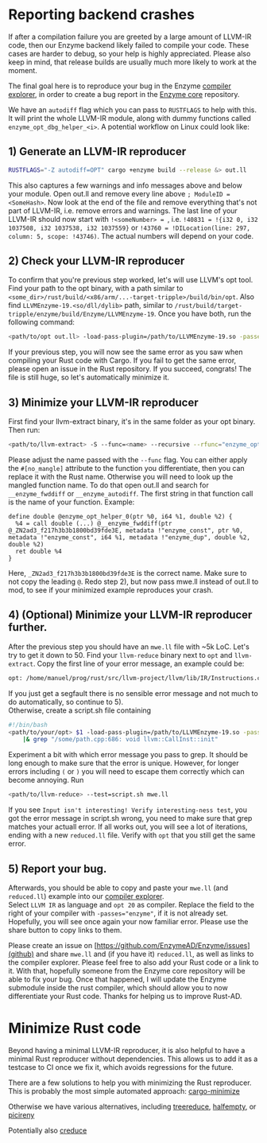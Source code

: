 # Reporting backend crashes
If after a compilation failure you are greeted by a large amount of LLVM-IR code,
then our Enzyme backend likely failed to compile your code.
These cases are harder to debug, so your help is highly appreciated.
Please also keep in mind, that release builds are usually much more likely to work at the moment.

The final goal here is to reproduce your bug in the Enzyme [compiler explorer](https://enzyme.mit.edu/explorer/),
in order to create a bug report in the [Enzyme core](https://github.com/EnzymeAD/Enzyme/issues) repository.

We have an `autodiff` flag which you can pass to `RUSTFLAGS` to help with this. It will print the whole LLVM-IR module,
along with dummy functions called `enzyme_opt_dbg_helper_<i>`. A potential workflow on Linux could look like:  

## 1) Generate an LLVM-IR reproducer
```sh
RUSTFLAGS="-Z autodiff=OPT" cargo +enzyme build --release &> out.ll 
```
This also captures a few warnings and info messages above and below your module.
Open out.ll and remove every line above `; ModuleID = <SomeHash>`. 
Now look at the end of the file and remove everything that's not part of LLVM-IR, i.e. remove errors and warnings. 
The last line of your LLVM-IR should now start with `!<someNumber> = `, i.e.
`!40831 = !{i32 0, i32 1037508, i32 1037538, i32 1037559}` or `!43760 = !DILocation(line: 297, column: 5, scope: !43746)`.
The actual numbers will depend on your code.  

## 2) Check your LLVM-IR reproducer
To confirm that you're previous step worked, let's will use LLVM's opt tool. 
Find your path to the opt binary, with a path similar to 
`<some_dir>/rust/build/<x86/arm/...-target-tripple>/build/bin/opt`. 
Also find `LLVMEnzyme-19.<so/dll/dylib>` path, similar to `/rust/build/target-tripple/enzyme/build/Enzyme/LLVMEnzyme-19`. 
Once you have both, run the following command:
```sh
<path/to/opt out.ll> -load-pass-plugin=/path/to/LLVMEnzyme-19.so -passes="enzyme" -S 
```
If your previous step, you will now see the same error as you saw when compiling your Rust code with Cargo. 
If you fail to get the same error, please open an issue in the Rust repository. If you succeed, congrats! 
The file is still huge, so let's automatically minimize it.

## 3) Minimize your LLVM-IR reproducer
First find your llvm-extract binary, it's in the same folder as your opt binary. Then run:
```sh
<path/to/llvm-extract> -S --func=<name> --recursive --rfunc="enzyme_opt_helper_*" out.ll -o mwe.ll 
```
Please adjust the name passed with the `--func` flag. 
You can either apply the `#[no_mangle]` attribute to the function you differentiate,
then you can replace it with the Rust name. Otherwise you will need to look up the mangled function name. 
To do that open out.ll and search for `__enzyme_fwddiff` or `__enzyme_autodiff`. 
The first string in that function call is the name of your function. Example:
```llvm-ir 
define double @enzyme_opt_helper_0(ptr %0, i64 %1, double %2) {
  %4 = call double (...) @__enzyme_fwddiff(ptr @_ZN2ad3_f217h3b3b1800bd39fde3E, metadata !"enzyme_const", ptr %0, metadata !"enzyme_const", i64 %1, metadata !"enzyme_dup", double %2, double %2)
  ret double %4
}
```
Here, `_ZN2ad3_f217h3b3b1800bd39fde3E` is the correct name. Make sure to not copy the leading `@`. 
Redo step 2), but now pass mwe.ll instead of out.ll to mod, to see if your minimized example reproduces your crash.

## 4) (Optional) Minimize your LLVM-IR reproducer further.
After the previous step you should have an `mwe.ll` file with ~5k LoC. Let's try to get it down to 50.
Find your `llvm-reduce` binary next to `opt` and `llvm-extract`. 
Copy the first line of your error message, an example could be:
```sh
opt: /home/manuel/prog/rust/src/llvm-project/llvm/lib/IR/Instructions.cpp:686: void llvm::CallInst::init(llvm::FunctionType*, llvm::Value*, llvm::ArrayRef<llvm::Value*>, llvm::ArrayRef<llvm::OperandBundleDefT<llvm::Value*> >, const llvm::Twine&): Assertion `(Args.size() == FTy->getNumParams() || (FTy->isVarArg() && Args.size() > FTy->getNumParams())) && "Calling a function with bad signature!"' failed.
```
If you just get a segfault there is no sensible error message and not much to do automatically, so continue to 5).  
Otherwise, create a script.sh file containing
```sh
#!/bin/bash
<path/to/your/opt> $1 -load-pass-plugin=/path/to/LLVMEnzyme-19.so -passes="enzyme" \
    |& grep "/some/path.cpp:686: void llvm::CallInst::init"
```
Experiment a bit with which error message you pass to grep. It should be long enough to make sure that the error is unique. 
However, for longer errors including `(` or `)` you will need to escape them correctly which can become annoying. Run 
```sh 
<path/to/llvm-reduce> --test=script.sh mwe.ll 
```
If you see `Input isn't interesting! Verify interesting-ness test`, you got the error message in script.sh wrong, 
you need to make sure that grep matches your actuall error. 
If all works out, you will see a lot of iterations, ending with a new `reduced.ll` file. 
Verify with `opt` that you still get the same error.

## 5) Report your bug.

Afterwards, you should be able to copy and paste your `mwe.ll` (and `reduced.ll`) example into our [compiler explorer](https://enzyme.mit.edu/explorer/).  
Select `LLVM IR` as language and `opt 20` as compiler. Replace the field to the right of your compiler with `-passes="enzyme"`, if it is not already set. 
Hopefully, you will see once again your now familiar error. Please use the share button to copy links to them.

Please create an issue on [https://github.com/EnzymeAD/Enzyme/issues](github) and share `mwe.ll` and (if you have it) `reduced.ll`, as well as links to the compiler explorer. Please feel free to also add your Rust code or a link to it. With that, hopefully someone from the Enzyme core repository will be able to fix your bug. Once that happened, I will update the Enzyme submodule inside the rust compiler, which should allow you to now differentiate your Rust code. Thanks for helping us to improve Rust-AD.


# Minimize Rust code
Beyond having a minimal LLVM-IR reproducer, it is also helpful to have a minimal Rust reproducer without dependencies.
This allows us to add it as a testcase to CI once we fix it, which avoids regressions for the future.

There are a few solutions to help you with minimizing the Rust reproducer.
This is probably the most simple automated approach:
[cargo-minimize](https://github.com/Nilstrieb/cargo-minimize)

Otherwise we have various alternatives, including
[treereduce](https://github.com/langston-barrett/treereduce),
[halfempty](https://github.com/googleprojectzero/halfempty), or
[picireny](https://github.com/renatahodovan/picireny)

Potentially also
[creduce](https://github.com/csmith-project/creduce)

